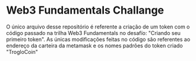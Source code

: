 # Web3 Fundamentals Challange

O único arquivo desse repositório é referente a criação de um token com o código passado na trilha Web3 Fundamentals no desafío: "Criando seu primeiro token". As únicas modificações feitas no código são referentes ao endereço da carteira da metamask e os nomes padrões do token criado "TrogloCoin"
